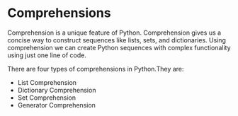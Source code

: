 # Comprehensions

Comprehension is a unique feature of Python. Comprehension gives us a concise way to construct sequences like lists, sets, and dictionaries. Using comprehension we can create Python sequences with complex functionality using just one line of code.

There are four types of comprehensions in Python.They are:

- List Comprehension
- Dictionary Comprehension
- Set Comprehension
- Generator Comprehension
